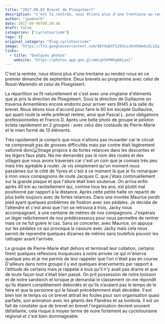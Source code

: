 ```yaml
---
title: "2017.09.03 Brevet de Ploegsteert"
description: "C'est la rentrée, nous étions plus d'une trentaine au rendez-vous en ce premier dimanche de septembre. Deux brevets au programme avec celui de Roost-Warendin et celui de Ploegsteert."
author: "jpamielh"
date: 2017-09-06T08:39:48
draft: false
categories: ["cyclotourisme"]
tags: []
original_category: "blog-cyclotourisme"
image: "https://lh3.googleusercontent.com/8EYXoEXfI293szz9nXX8wGx2L1ZqIPr6aKfxPY6vpVh5XjTQnYL8sJUsrzL9z7AZEtn90yi2JIgDjPAT-e4nAO3lMiPK6ZyzLcGvbUIjlDs8iFvzm1gjCe7vR4OAaPqpYdtlqvsQx1PeAfB25hbGxUdeeagOlElpKvpJM7hkFyLT2YIczvN7erYVgg6HvHhpK958096FcyCRiIVPy2ORQ6_6CPjUd47yBk7kjbm4YStynAIvmX8xcY2Jcn0Oo9GEbppJ3Bx0LIb5CgtJQWpFDDkTWzqcGvr77GuLqDuwtnI00h55JL0_bXUP68XM0SxEqLggIvFafbYmRoyJYkj7KoL-W1c9S3wyMbkBS2fqduvgpdW5a9ZQnW2JdaIjrnuPL2ZkFqHfzfkQWtpmz843Un7hDX-hGajWikGqXkBwoGKYRyW3lsdS5MN_fDO6W6n97PSmkuQ-R-NptW9grTV-QJLhjz4TZ4xB5aeofDtKAmwjkpG15cFSs58ugAu3V20c-yKx6dWsBT2ISdJwu303C5fh8p-vKB9KMmmUanDJzWSlEgZjWZeLgY146aoZVzKVuy6BvucdjOukJakD1lVYstdA5lv5A1aal-shLuE18_aK6JMPfGqvoQ=w918-h688-no"
links:
  - title: "Quelques photos"
    website: "https://photos.app.goo.gl/mmLqVShPWVg8Ajuo1"
---
```


C'est la rentrée, nous étions plus d'une trentaine au rendez-vous en ce premier dimanche de septembre. Deux brevets au programme avec celui de Roost-Warendin et celui de Ploegsteert.

<!--more-->

La répartition se fit naturellement et c'est avec une vingtaine d'éléments que je pris la direction de Ploegsteert. Sous la direction de Guillaume on traversa Armentières encore endormi pour arriver vers 8H45 à la salle du brevet. Nous étions tous d'accord pour faire le 60 km excepté Guillaume, qui ayant roulé la veille préférait rentrer, ainsi que Pascal L. pour obligations professionnelles et Francis D. Après une belle photo de groupe le peloton éclata rapidement en 2 groupes&nbsp;: avec celui des costauds de Pierre-Marie et le mien formé de 13 éléments.

Très rapidement je compris que nous n'allions pas musarder car le circuit ne comprenait pas de grosses difficultés mais par contre était légèrement vallonné donc![Image](https://lh3.googleusercontent.com/rLAlJRERhOxmv1K9R1jRT3zo-8UL6j9tLP1Gorn5efz6VxlVtMhL7oNWfB5YfbjGLFsYsMSOaI_reUn275ateKM7DgIzN0Rj15iJ1gg9d2lhTik4PHk_ZWl-TlPbLb85nPbORjGSrKq6piDvTkxnyIM7tjGQythoWH_CfHNoGXGt9X1dOdk3b_FbZmzGxV2yCqpa05MFR000c225kysAK2r-dcpmij_T3XLpacFY8WYGdTskU500BqpTbYPnXG92vKujroYkCZXJh-IAgHUSJ0zZ4QoG8kQXF-e4uom0exflgoyxRV1SooRMT4fTmg1RqxRpPK2B7bd7fykcnJ5Yj6_PpybQiTt_08faXAqqkkKjappfICkHldJkHSElzrBOVtLCCFp6_61ibyocw8Ba3Y0iATU6_7n462LLNwyWXcLmT8KOEiqt8kni7tq6FcaWkHTfQoaMsjpGejhXgkNEkGfjZtmGjZ_MM-mFieidY5xcU2aVoKAfK9f3FbKIAEmRBQdUp3hhl3cq7ib3WqBorD5Q7d5FzxZNulj790qZAd2Vl8m7ARvVO4KzXK2apsQzHAKoPCSFU96UfxaaSNX4GbPocQqHqJ9Y3qmJGNK7UZu9795VpArYqA=w918-h688-no) propice à de fortes relances dans les descentes et les légers faux plats. Ne me demandez pas le nom des routes et des villages que nous avons traversés car c'est un coin que je connais très peu mais très agréable à rouler. Je vis simplement qu'un moment nous passâmes sur le côté de Ypres et c'est à ce moment là que je fis remarquer à mon vieux compagnons de route Jacques C. que j'étais continuellement sur la grande plaque et que l'allure était bien soutenue. On arriva enfin après 40 km au ravitaillement qui, comme tous les ans, est plutôt mal positionné par rapport à la distance. Après cette petite halte on repartit de plus belle toujours avec de fortes relances. Dans une montée Maurice perdit pied ayant quelques problèmes de fixation avec ses pédales. Je décidai de l'attendre et c'est ainsi que l'on se retrouva à trois, Jacky nous accompagnant, à une centaine de mètres de nos compagnons. J'espérais un léger relâchement de nos prédécesseurs pour nous permettre de rentrer mais ce ne fut guère le cas. Sans se concerter, avec Maurice, on appuya sur les pédales ce qui provoqua la cassure avec Jacky mais cela nous permit de reprendre quelques dizaines de mètres sans toutefois pouvoir les rattraper avant l'arrivée.

Le groupe de Pierre-Marie était dehors et terminait leur collation, certains firent quelques réflexions moqueuses à notre arrivée ce qui m'énerva quelque peu et je me permis de leur rappeler que l'on n'était pas en course. D'ailleurs dans notre groupe il y eut quelques énervements par rapport à l’attitude de certains mais je rappelai à tous qu'il n'y avait pas drame et que de toute façon tout s'était bien passé. On prit possession de notre boisson et de notre sandwich et lorsque je demandai le classement on me répondit qu'ils étaient complètement débordés et qu'ils n’avaient pas le temps de le faire et que la personne qui le faisait précédemment était décédée. Il est bien loin le temps où ce brevet attirait les foules pour son organisation quasi parfaite, son animation avec les géants des Flandres et sa tombola. Il est un fait de constater que de brevet en brevet l'organisation devient souvent défaillante, cela risque à moyen terme de nuire fortement au cyclotourisme régional et c'est bien dommageable.